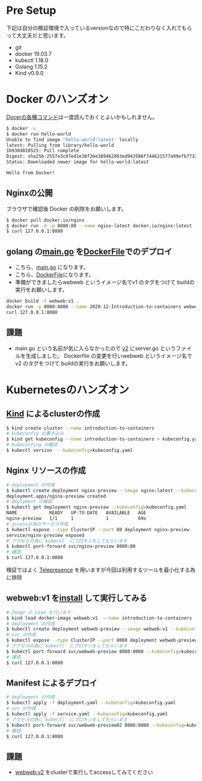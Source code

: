 # Pre Setup
下記は自分の検証環境で入っているversionなので特にこだわりなく入れてもらって大丈夫だと思います。

* git
* docker 19.03.7
* kubectl 1.18.0
* Golang 1.15.2
* Kind v0.9.0


# Docker のハンズオン
[Docerの各種コマンド](https://docs.docker.com/engine/reference/commandline/docker/)は一度読んでおくとよいかもしれません。
``` sh
$ docker -v
$ docker run hello-world
Unable to find image 'hello-world:latest' locally
latest: Pulling from library/hello-world
1b930d010525: Pull complete
Digest: sha256:2557e3c07ed1e38f26e389462d03ed943586f744621577a99efb77324b0fe535
Status: Downloaded newer image for hello-world:latest

Hello from Docker!
```

## Nginxの公開
ブラウザで確認後 Docker の削除をお願いします。
``` sh
$ docker pull docker.io/nginx
$ docker run -d -p 8080:80 --name nginx-latest docker.io/nginx:latest
$ curl 127.0.0.1:8080
```
## golang の[main.go](./main.go) を[DockerFile](./Dockerfile)でのデプロイ
* こちら、[main.go](./main.go) になります。
* こちら、[DockerFile](./Dockerfile)になります。
* 準備ができましたらwebweb というイメージ名でv1 のタグをつけて buildの実行をお願いします。
``` sh
docker build -t webweb:v1 .
docker run -p 8080:8080 --name 2020-12-Introduction-to-containers webweb:v1
curl 127.0.0.1:8080
```

## 課題
* main.go という名前が気に入らなかったので [v2](./v2) にserver.go というファイルを生成しました。 Dockerfile の変更を行いwebweb というイメージ名でv2 のタグをつけて buildの実行をお願いします。

# Kubernetesのハンズオン
## [Kind](https://kind.sigs.k8s.io/) によるclusterの作成
``` sh
$ kind create cluster --name introduction-to-containers
# kubeconfig の書き込み
$ kind get kubeconfig --name introduction-to-containers > kubeconfig.yaml
# kubeconfing の確認
$ kubectl version  --kubeconfig=kubeconfig.yaml
```
## Nginx リソースの作成
``` sh
# deployment の作成
$ kubectl create deployment nginx-preview --image nginx:latest --kubeconfig=kubeconfig.yaml
deployment.apps/nginx-preview created
# deplyment の確認
$ kubectl get deployment nginx-preview --kubeconfig=kubeconfig.yaml
NAME            READY   UP-TO-DATE   AVAILABLE   AGE
nginx-preview   1/1     1            1           69s
# accessの為のサービス作成
$ kubectl expose --type ClusterIP --port 80 deployment nginx-preview
service/nginx-preview exposed
# アクセスの為に`kubectl` にプロキシをしてもらいます
$ kubectl port-forward svc/nginx-preview 8080:80
# 確認
$ curl 127.0.0.1:8080
```
検証ではよく [Telepresence](https://www.telepresence.io/discussion/overview) を用いますが今回は利用するツールを最小化する為に排除

## webweb:v1 を[install](https://kind.sigs.k8s.io/docs/user/quick-start/#loading-an-image-into-your-cluster) して実行してみる
``` sh 
# Image の Load を行います
$ kind load docker-image webweb:v1  --name introduction-to-containers
# deployment の作成
$ kubectl create deployment webweb-preview --image webweb:v1 --kubeconfig=kubeconfig.yaml
# svc の作成
$ kubectl expose --type ClusterIP --port 8080 deployment webweb-preview --kubeconfig=kubeconfig.yaml
# アクセスの為に`kubectl` にプロキシをしてもらいます
$ kubectl port-forward svc/webweb-preview 8080:8080 --kubeconfig=kubeconfig.yaml
# 確認
$ curl 127.0.0.1:8080
```

## Manifest によるデプロイ
``` sh
# deployment の作成
$ kubectl apply -f deployment.yaml --kubeconfig=kubeconfig.yaml
# svc の作成
$ kubectl apply -f service.yaml --kubeconfig=kubeconfig.yaml
# アクセスの為に`kubectl` にプロキシをしてもらいます
$ kubectl port-forward svc/webweb-preview02 8080:8080 --kubeconfig=kubeconfig.yaml
# 確認
$ curl 127.0.0.1:8080
```

## 課題
* [webweb:v2](./v2) をclusterで実行してaccessしてみてください
